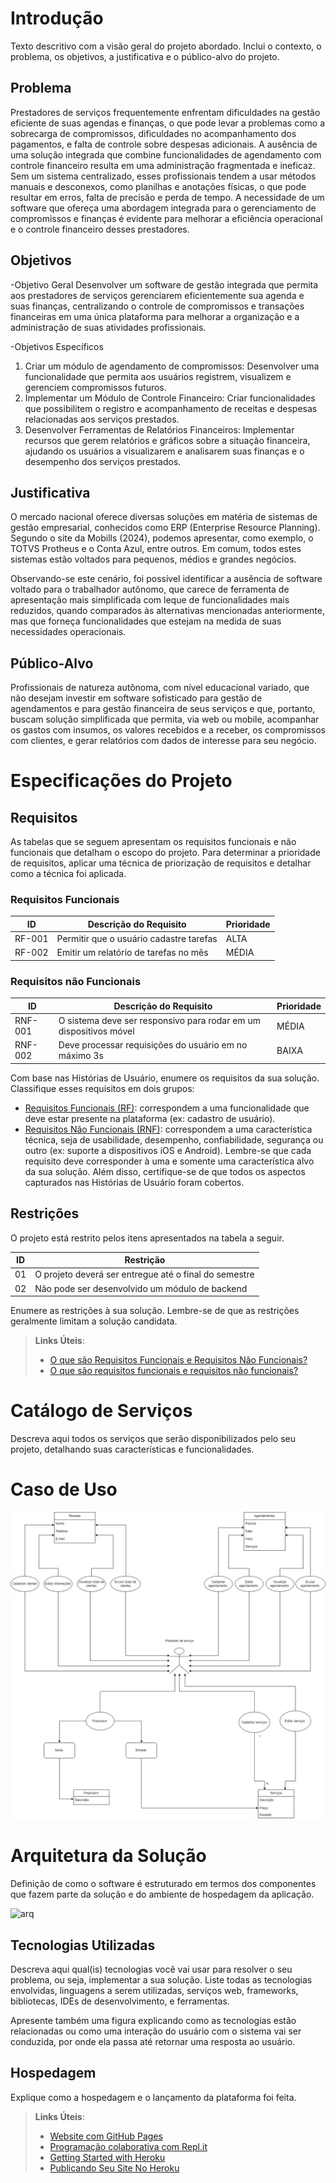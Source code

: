 # Introdução

Texto descritivo com a visão geral do projeto abordado. Inclui o contexto, o problema, os objetivos, a justificativa e o público-alvo do projeto.

## Problema
Prestadores de serviços frequentemente enfrentam dificuldades na gestão eficiente de suas agendas e finanças, o que pode levar a problemas como a sobrecarga de compromissos, dificuldades no acompanhamento dos pagamentos, e falta de controle sobre despesas adicionais. A ausência de uma solução integrada que combine funcionalidades de agendamento com controle financeiro resulta em uma administração fragmentada e ineficaz. Sem um sistema centralizado, esses profissionais tendem a usar métodos manuais e desconexos, como planilhas e anotações físicas, o que pode resultar em erros, falta de precisão e perda de tempo. A necessidade de um software que ofereça uma abordagem integrada para o gerenciamento de compromissos e finanças é evidente para melhorar a eficiência operacional e o controle financeiro desses prestadores.

## Objetivos

-Objetivo Geral
Desenvolver um software de gestão integrada que permita aos prestadores de serviços gerenciarem eficientemente sua agenda e suas finanças, centralizando o controle de compromissos e transações financeiras em uma única plataforma para melhorar a organização e a administração de suas atividades profissionais.

-Objetivos Específicos
1.	Criar um módulo de agendamento de compromissos:
Desenvolver uma funcionalidade que permita aos usuários registrem, visualizem e gerenciem compromissos futuros.
2.	Implementar um Módulo de Controle Financeiro:
Criar funcionalidades que possibilitem o registro e acompanhamento de receitas e despesas relacionadas aos serviços prestados.
3.	Desenvolver Ferramentas de Relatórios Financeiros:
Implementar recursos que gerem relatórios e gráficos sobre a situação financeira, ajudando os usuários a visualizarem e analisarem
 suas finanças e o desempenho dos serviços prestados.

## Justificativa

O mercado nacional oferece diversas soluções em matéria de sistemas de gestão empresarial, conhecidos como ERP (Enterprise Resource Planning). Segundo o site da Mobills (2024), podemos apresentar, como exemplo, o TOTVS Protheus e o Conta Azul, entre outros. Em comum, todos estes sistemas estão voltados para pequenos, médios e grandes negócios.

Observando-se este cenário, foi possível identificar a ausência de software voltado para o trabalhador autônomo, que carece de ferramenta de apresentação mais simplificada com leque de funcionalidades mais reduzidos, quando comparados às alternativas mencionadas anteriormente, mas que forneça funcionalidades que estejam na medida de suas necessidades operacionais.

## Público-Alvo

Profissionais de natureza autônoma, com nível educacional variado, que não desejam investir em software sofisticado para gestão de agendamentos e para gestão financeira de seus serviços e que, portanto, buscam solução simplificada que permita, via web ou mobile, acompanhar os gastos com insumos, os valores recebidos e a receber, os compromissos com clientes, e gerar relatórios com dados de interesse para seu negócio.

# Especificações do Projeto

## Requisitos

As tabelas que se seguem apresentam os requisitos funcionais e não funcionais que detalham o escopo do projeto. Para determinar a prioridade de requisitos, aplicar uma técnica de priorização de requisitos e detalhar como a técnica foi aplicada.

### Requisitos Funcionais

|ID    | Descrição do Requisito  | Prioridade |
|------|-----------------------------------------|----|
|RF-001| Permitir que o usuário cadastre tarefas | ALTA | 
|RF-002| Emitir um relatório de tarefas no mês   | MÉDIA |

### Requisitos não Funcionais

|ID     | Descrição do Requisito  |Prioridade |
|-------|-------------------------|----|
|RNF-001| O sistema deve ser responsivo para rodar em um dispositivos móvel | MÉDIA | 
|RNF-002| Deve processar requisições do usuário em no máximo 3s |  BAIXA | 

Com base nas Histórias de Usuário, enumere os requisitos da sua solução. Classifique esses requisitos em dois grupos:

- [Requisitos Funcionais
 (RF)](https://pt.wikipedia.org/wiki/Requisito_funcional):
 correspondem a uma funcionalidade que deve estar presente na
  plataforma (ex: cadastro de usuário).
- [Requisitos Não Funcionais
  (RNF)](https://pt.wikipedia.org/wiki/Requisito_n%C3%A3o_funcional):
  correspondem a uma característica técnica, seja de usabilidade,
  desempenho, confiabilidade, segurança ou outro (ex: suporte a
  dispositivos iOS e Android).
Lembre-se que cada requisito deve corresponder à uma e somente uma
característica alvo da sua solução. Além disso, certifique-se de que
todos os aspectos capturados nas Histórias de Usuário foram cobertos.

## Restrições

O projeto está restrito pelos itens apresentados na tabela a seguir.

|ID| Restrição                                             |
|--|-------------------------------------------------------|
|01| O projeto deverá ser entregue até o final do semestre |
|02| Não pode ser desenvolvido um módulo de backend        |

Enumere as restrições à sua solução. Lembre-se de que as restrições geralmente limitam a solução candidata.

> **Links Úteis**:
> - [O que são Requisitos Funcionais e Requisitos Não Funcionais?](https://codificar.com.br/requisitos-funcionais-nao-funcionais/)
> - [O que são requisitos funcionais e requisitos não funcionais?](https://analisederequisitos.com.br/requisitos-funcionais-e-requisitos-nao-funcionais-o-que-sao/)

# Catálogo de Serviços

Descreva aqui todos os serviços que serão disponibilizados pelo seu projeto, detalhando suas características e funcionalidades.

# Caso de Uso 

![Caso de uso](img/Casodeuso.png)

# Arquitetura da Solução

Definição de como o software é estruturado em termos dos componentes que fazem parte da solução e do ambiente de hospedagem da aplicação.

![arq](https://github.com/user-attachments/assets/b9402e05-8445-47c3-9d47-f11696e38a3d)


## Tecnologias Utilizadas

Descreva aqui qual(is) tecnologias você vai usar para resolver o seu problema, ou seja, implementar a sua solução. Liste todas as tecnologias envolvidas, linguagens a serem utilizadas, serviços web, frameworks, bibliotecas, IDEs de desenvolvimento, e ferramentas.

Apresente também uma figura explicando como as tecnologias estão relacionadas ou como uma interação do usuário com o sistema vai ser conduzida, por onde ela passa até retornar uma resposta ao usuário.

## Hospedagem

Explique como a hospedagem e o lançamento da plataforma foi feita.

> **Links Úteis**:
>
> - [Website com GitHub Pages](https://pages.github.com/)
> - [Programação colaborativa com Repl.it](https://repl.it/)
> - [Getting Started with Heroku](https://devcenter.heroku.com/start)
> - [Publicando Seu Site No Heroku](http://pythonclub.com.br/publicando-seu-hello-world-no-heroku.html)
